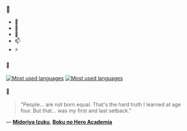 ### 👋

- 🔭
- 🌱
- 💬
- 📫
- ⚡

#### 🧏

[![Most used languages](https://github-readme-stats-aynah.vercel.app/api/top-langs/?username=aynh&theme=solarized-dark&langs_count=6&layout=compact&hide_title=true)](https://github.com/anuraghazra/github-readme-stats#gh-dark-mode-only)
[![Most used languages](https://github-readme-stats-aynah.vercel.app/api/top-langs/?username=aynh&theme=solarized-light&langs_count=6&layout=compact&hide_title=true)](https://github.com/anuraghazra/github-readme-stats#gh-light-mode-only)

#### 💬

> "People... are not born equal. That's the hard truth I learned at age four. But that... was my first and last setback."

&mdash; [**Midoriya Izuku**](https://myanimelist.net/character.php?q=Midoriya%20Izuku&cat=character), [**Boku no Hero Academia**](https://myanimelist.net/search/all?q=Boku%20no%20Hero%20Academia&cat=all)
